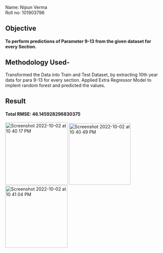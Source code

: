 Name: Nipun Verma\
Roll no: 101903796

## Objective
#### To perform predictions of Parameter 9-13 from the given dataset for every Section.

## Methodology Used-
Transformed the Data into Train and Test Dataset, by extracting 10th year data for para 9-13 for every section.
Applied Extra Regressor Model to implent random forest and predicted the values.

## Result
#### Total RMSE: 46.145928296830375

<img width="198" alt="Screenshot 2022-10-02 at 10 40 17 PM" src="https://user-images.githubusercontent.com/54736961/193466921-a71342cb-a99f-44ad-945d-52bbd5cb87f3.png">
<img width="195" alt="Screenshot 2022-10-02 at 10 40 49 PM" src="https://user-images.githubusercontent.com/54736961/193466942-3cd876dc-d174-447e-9794-113ea7ca2e91.png">
<img width="197" alt="Screenshot 2022-10-02 at 10 41 04 PM" src="https://user-images.githubusercontent.com/54736961/193466948-8c9d1fb0-3acd-41c2-a8ee-c894aa15265f.png">
